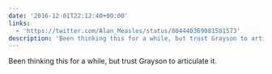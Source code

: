 ```yaml
---
date: '2016-12-01T22:12:40+00:00'
links:
  - 'https://twitter.com/Alan_Measles/status/804440369081581573'
description: 'Been thinking this for a while, but trust Grayson to articulate it. '
---
```

Been thinking this for a while, but trust Grayson to articulate it. 
